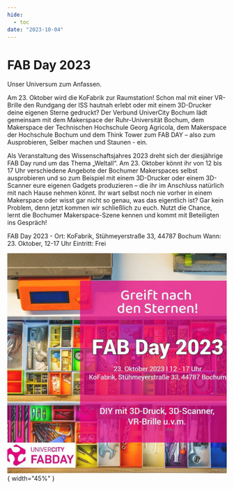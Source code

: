 ```yaml
---
hide:
  - toc
date: "2023-10-04"  
---
```


# FAB Day 2023

Unser Universum zum Anfassen.

Am 23. Oktober wird die KoFabrik zur Raumstation! Schon mal mit einer VR-Brille den Rundgang der ISS hautnah erlebt oder mit einem 3D-Drucker deine eigenen Sterne gedruckt? Der Verbund UniverCity Bochum lädt gemeinsam mit dem Makerspace der Ruhr-Universität Bochum, dem Makerspace der Technischen Hochschule Georg Agricola, dem Makerspace der Hochschule Bochum und dem Think Tower zum FAB DAY – also zum Ausprobieren, Selber machen und Staunen - ein. 

Als Veranstaltung des Wissenschaftsjahres 2023 dreht sich der diesjährige FAB Day rund um das Thema „Weltall“. Am 23. Oktober könnt ihr von 12 bis 17 Uhr verschiedene Angebote der Bochumer Makerspaces selbst ausprobieren und so zum Beispiel mit einem 3D-Drucker oder einem 3D-Scanner eure eigenen Gadgets produzieren – die ihr im Anschluss natürlich mit nach Hause nehmen könnt. Ihr wart selbst noch nie vorher in einem Makerspace oder wisst gar nicht so genau, was das eigentlich ist? Gar kein Problem, denn jetzt kommen wir schließlich zu euch. Nutzt die Chance, lernt die Bochumer Makerspace-Szene kennen und kommt mit Beteiligten ins Gespräch! 

FAB Day 2023 - Ort: KoFabrik, Stühmeyerstraße 33, 44787 Bochum Wann: 23. Oktober, 12-17 Uhr Eintritt: Frei


![Werbeplakat für den FAB Day 2023 am 23. Oktober 2023 in der KoFabrik, Bochum. Der Hintergrund zeigt eine Vielzahl von Werkzeugen und Equipment. Die Veranstaltung betont DIY mit 3D-Druck, 3D-Scanner, VR-Brille und vielem mehr. Logo von UNIVERCITY FABDAY am unteren Rand.](../medien/2023-10-04a.jpg){ width="45%" }